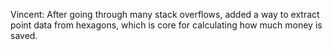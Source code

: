 Vincent:
After going through many stack overflows, added a way to extract point data from hexagons, which is core for calculating how much money is saved.
